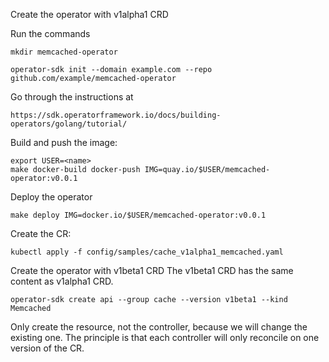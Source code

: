 Create the operator with v1alpha1 CRD

Run the commands

```
mkdir memcached-operator
```

```
operator-sdk init --domain example.com --repo github.com/example/memcached-operator
```

Go through the instructions at 
```
https://sdk.operatorframework.io/docs/building-operators/golang/tutorial/
```

Build and push the image:

```
export USER=<name>
make docker-build docker-push IMG=quay.io/$USER/memcached-operator:v0.0.1
```

Deploy the operator
```
make deploy IMG=docker.io/$USER/memcached-operator:v0.0.1
```

Create the CR:
```
kubectl apply -f config/samples/cache_v1alpha1_memcached.yaml
```

Create the operator with v1beta1 CRD
The v1beta1 CRD has the same content as v1alpha1 CRD.

```
operator-sdk create api --group cache --version v1beta1 --kind Memcached
```

Only create the resource, not the controller, because we will change the existing one.
The principle is that each controller will only reconcile on one version of the CR.



